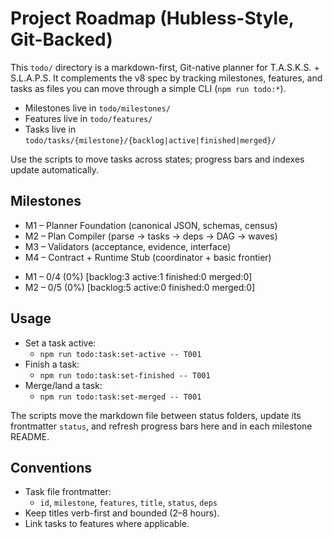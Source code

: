 # Project Roadmap (Hubless-Style, Git-Backed)

This `todo/` directory is a markdown-first, Git-native planner for T.A.S.K.S. + S.L.A.P.S. It complements the v8 spec by tracking milestones, features, and tasks as files you can move through a simple CLI (`npm run todo:*`).

- Milestones live in `todo/milestones/`
- Features live in `todo/features/`
- Tasks live in `todo/tasks/{milestone}/{backlog|active|finished|merged}/`

Use the scripts to move tasks across states; progress bars and indexes update automatically.

## Milestones

- M1 – Planner Foundation (canonical JSON, schemas, census)
- M2 – Plan Compiler (parse → tasks → deps → DAG → waves)
- M3 – Validators (acceptance, evidence, interface)
- M4 – Contract + Runtime Stub (coordinator + basic frontier)

<!-- PROGRESS:START ROADMAP -->
- M1 – 0/4 (0%) [backlog:3 active:1 finished:0 merged:0]
- M2 – 0/5 (0%) [backlog:5 active:0 finished:0 merged:0]
<!-- PROGRESS:END ROADMAP -->

## Usage

- Set a task active:
  - `npm run todo:task:set-active -- T001`
- Finish a task:
  - `npm run todo:task:set-finished -- T001`
- Merge/land a task:
  - `npm run todo:task:set-merged -- T001`

The scripts move the markdown file between status folders, update its frontmatter `status`, and refresh progress bars here and in each milestone README.

## Conventions

- Task file frontmatter:
  - `id`, `milestone`, `features`, `title`, `status`, `deps`
- Keep titles verb-first and bounded (2–8 hours).
- Link tasks to features where applicable.
